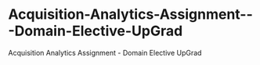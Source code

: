 # Acquisition-Analytics-Assignment---Domain-Elective-UpGrad
Acquisition Analytics Assignment - Domain Elective UpGrad
